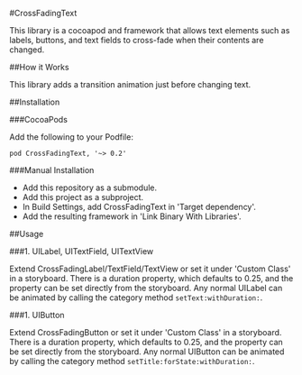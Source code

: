 #CrossFadingText

This library is a cocoapod and framework that allows text elements such as labels, buttons, and text fields to cross-fade when their contents are changed.

##How it Works

This library adds a transition animation just before changing text.

##Installation

###CocoaPods

Add the following to your Podfile:

```
pod CrossFadingText, '~> 0.2'
```

###Manual Installation

 * Add this repository as a submodule.
 * Add this project as a subproject.
 * In Build Settings, add CrossFadingText in 'Target dependency'.
 * Add the resulting framework in 'Link Binary With Libraries'.

##Usage

###1. UILabel, UITextField, UITextView

Extend CrossFadingLabel/TextField/TextView or set it under 'Custom Class' in a storyboard. There is a duration property, which defaults to 0.25, and the property can be set directly from the storyboard. Any normal UILabel can be animated by calling the category method `setText:withDuration:`.

###1. UIButton

Extend CrossFadingButton or set it under 'Custom Class' in a storyboard. There is a duration property, which defaults to 0.25, and the property can be set directly from the storyboard. Any normal UIButton can be animated by calling the category method `setTitle:forState:withDuration:`.


